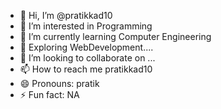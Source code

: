 - 👋 Hi, I’m @pratikkad10
- 👀 I’m interested in Programming
- 🌱 I’m currently learning Computer Engineering
- 👀 Exploring WebDevelopment....
- 💞️ I’m looking to collaborate on ...
- 📫 How to reach me pratikkad10
- 😄 Pronouns: pratik
- ⚡ Fun fact: NA

<!---
pratikkad10/pratikkad10 is a ✨ special ✨ repository because its `README.md` (this file) appears on your GitHub profile.
You can click the Preview link to take a look at your changes.
--->
